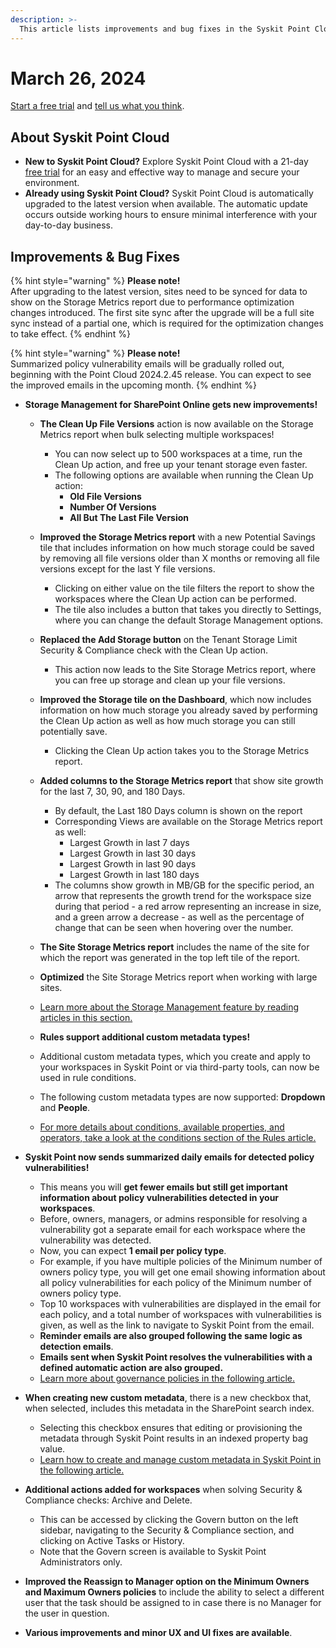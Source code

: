 ```yaml
---
description: >-
  This article lists improvements and bug fixes in the Syskit Point Cloud version 2024.2.45.43
---
```


# March 26, 2024

[Start a free trial](https://www.syskit.com/products/point/free-trial/) and [tell us what you think](https://www.syskit.com/company/contact-us/).


## About Syskit Point Cloud

* **New to Syskit Point Cloud?** Explore Syskit Point Cloud with a 21-day [free trial](https://www.syskit.com/products/point/free-trial/) for an easy and effective way to manage and secure your environment.
* **Already using Syskit Point Cloud?** Syskit Point Cloud is automatically upgraded to the latest version when available. The automatic update occurs outside working hours to ensure minimal interference with your day-to-day business.

## Improvements & Bug Fixes

{% hint style="warning" %}
**Please note!**\
After upgrading to the latest version, sites need to be synced for data to show on the Storage Metrics report due to performance optimization changes introduced.
The first site sync after the upgrade will be a full site sync instead of a partial one, which is required for the optimization changes to take effect.
{% endhint %}

{% hint style="warning" %}
**Please note!**\
Summarized policy vulnerability emails will be gradually rolled out, beginning with the Point Cloud 2024.2.45 release.
You can expect to see the improved emails in the upcoming month.
{% endhint %}

* **Storage Management for SharePoint Online gets new improvements!**
  * **The Clean Up File Versions** action is now available on the Storage Metrics report when bulk selecting multiple workspaces! 
    * You can now select up to 500 workspaces at a time, run the Clean Up action, and free up your tenant storage even faster.
    * The following options are available when running the Clean Up action:
      * **Old File Versions**
      * **Number Of Versions** 
      * **All But The Last File Version**
  * **Improved the Storage Metrics report** with a new Potential Savings tile that includes information on how much storage could be saved by removing all file versions older than X months or removing all file versions except for the last Y file versions.
    * Clicking on either value on the tile filters the report to show the workspaces where the Clean Up action can be performed.
    * The tile also includes a button that takes you directly to Settings, where you can change the default Storage Management options.
  * **Replaced the Add Storage button** on the Tenant Storage Limit Security & Compliance check with the Clean Up action.
    * This action now leads to the Site Storage Metrics report, where you can free up storage and clean up your file versions. 
  * **Improved the Storage tile on the Dashboard**, which now includes information on how much storage you already saved by performing the Clean Up action as well as how much storage you can still potentially save. 
    * Clicking the Clean Up action takes you to the Storage Metrics report. 
  * **Added columns to the Storage Metrics report** that show site growth for the last 7, 30, 90, and 180 Days. 
    * By default, the Last 180 Days column is shown on the report
    * Corresponding Views are available on the Storage Metrics report as well:
      * Largest Growth in last 7 days
      * Largest Growth in last 30 days
      * Largest Growth in last 90 days
      * Largest Growth in last 180 days
    * The columns show growth in MB/GB for the specific period, an arrow that represents the growth trend for the workspace size during that period - a red arrow representing an increase in size, and a green arrow a decrease - as well as the percentage of change that can be seen when hovering over the number.
  * **The Site Storage Metrics report** includes the name of the site for which the report was generated in the top left tile of the report. 
  * **Optimized** the Site Storage Metrics report when working with large sites.
  * [Learn more about the Storage Management feature by reading articles in this section.](../../storage-management/)

  * **Rules support additional custom metadata types!**
  * Additional custom metadata types, which you create and apply to your workspaces in Syskit Point or via third-party tools, can now be used in rule conditions.
  * The following custom metadata types are now supported: **Dropdown** and **People**. 
  * [For more details about conditions, available properties, and operators, take a look at the conditions section of the Rules article.](../../governance-and-automation/automated-workflows/policy-automation.md#conditions)



* **Syskit Point now sends summarized daily emails for detected policy vulnerabilities!** 
  * This means you will **get fewer emails but still get important information about policy vulnerabilities detected in your workspaces**.
  * Before, owners, managers, or admins responsible for resolving a vulnerability got a separate email for each workspace where the vulnerability was detected.
  * Now, you can expect **1 email per policy type**. 
  * For example, if you have multiple policies of the Minimum number of owners policy type, you will get one email showing information about all policy vulnerabilities for each policy of the Minimum number of owners policy type. 
  * Top 10 workspaces with vulnerabilities are displayed in the email for each policy, and a total number of workspaces with vulnerabilities is given, as well as the link to navigate to Syskit Point from the email. 
  * **Reminder emails are also grouped following the same logic as detection emails**.
  * **Emails sent when Syskit Point resolves the vulnerabilities with a defined automatic action are also grouped.**
  * [Learn more about governance policies in the following article.](../../governance-and-automation/automated-workflows/set-up-policies.md)

* **When creating new custom metadata**, there is a new checkbox that, when selected, includes this metadata in the SharePoint search index. 
  * Selecting this checkbox ensures that editing or provisioning the metadata through Syskit Point results in an indexed property bag value.
  * [Learn how to create and manage custom metadata in Syskit Point in the following article.](../../governance-and-automation/metadata/manage-custom-metadata.md)

* **Additional actions added for workspaces** when solving Security & Compliance checks: Archive and Delete. 
  * This can be accessed by clicking the Govern button on the left sidebar, navigating to the Security & Compliance section, and clicking on Active Tasks or History. 
  * Note that the Govern screen is available to Syskit Point Administrators only.

* **Improved the Reassign to Manager option on the Minimum Owners and Maximum Owners policies** to include the ability to select a different user that the task should be assigned to in case there is no Manager for the user in question. 

* **Various improvements and minor UX and UI fixes are available**.